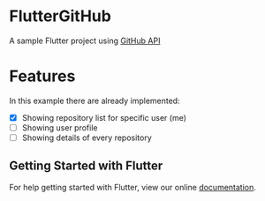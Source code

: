 # FlutterGitHub

A sample Flutter project using [GitHub API](https://developer.github.com/v3/)

# Features

In this example there are already implemented:
- [X] Showing repository list for specific user (me)
- [ ] Showing user profile
- [ ] Showing details of every repository

## Getting Started with Flutter

For help getting started with Flutter, view our online
[documentation](http://flutter.io/).
